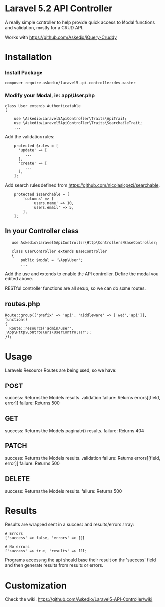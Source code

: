 # Laravel 5.2 API Controller
A really simple controller to help provide quick access to Modal functions and validation, mostly for a CRUD API.

Works with https://github.com/Askedio/jQuery-Cruddy


# Installation

### Install Package
~~~
composer require askedio/laravel5-api-controller:dev-master
~~~

### Modify your Modal, ie: app\User.php
~~~
class User extends Authenticatable
{
   
    use \Askedio\Laravel5ApiController\Traits\ApiTrait;
    use \Askedio\Laravel5ApiController\Traits\SearchableTrait;
    ...
~~~
Add the validation rules:
~~~
    protected $rules = [
      'update' => [
         ...
      ],
      'create' => [
         ...
      ],
    ];
~~~
Add search rules defined from https://github.com/nicolaslopezj/searchable.
~~~
    protected $searchable = [
        'columns' => [
            'users.name' => 10,
            'users.email' => 5,
        ],
    ];
~~~

## In your Controller class
~~~
   use Askedio\Laravel5ApiController\Http\Controllers\BaseController;

   class UserController extends BaseController
   {
       public $modal = '\App\User';
       ...
~~~

Add the use and extends to enable the API controller. Define the modal you edited above.

RESTful controller functions are all setup, so we can do some routes.

## routes.php
~~~
Route::group(['prefix' => 'api', 'middleware' => ['web','api']], function()
{
  Route::resource('admin/user', 'App\Http\Controllers\UserController');
});
~~~


# Usage
Laravels Resource Routes are being used, so we have:

## POST
success: Returns the Models results.
validation failure: Returns errors[[field, error]]
failure: Returns 500

## GET
success: Returns the Models paginate() results.
failure: Returns 404

## PATCH
success: Returns the Models results.
validation failure: Returns errors[[field, error]]
failure: Returns 500

## DELETE
success: Returns the Models results.
failure: Returns 500

# Results
Results are wrapped sent in a success and results/errors array:
~~~
# Errors
['success' => false, 'errors' => []]

# No errors
['success' => true, 'results' => []];
~~~
Programs accessing the api should base their result on the 'success' field and then generate results from results or errors.


# Customization
Check the wiki.
https://github.com/Askedio/Laravel5-API-Controller/wiki
